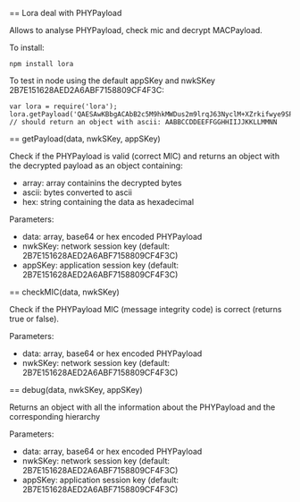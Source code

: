 == Lora deal with PHYPayload

Allows to analyse PHYPayload, check mic and decrypt MACPayload.


To install:
```
npm install lora
```

To test in node using the default appSKey and nwkSKey 2B7E151628AED2A6ABF7158809CF4F3C:
```
var lora = require('lora');
lora.getPayload('QAESAwKBbgACAbB2c5M9hkMWDus2m9lrqJ63NyclM+XZrkifwye9SPgA');
// should return an object with ascii: AABBCCDDEEFFGGHHIIJJKKLLMMNN
```

== getPayload(data, nwkSKey, appSKey)

Check if the PHYPayload is valid (correct MIC) and returns an object with
the decrypted payload as an object containing:
* array: array containins the decrypted bytes
* ascii: bytes converted to ascii
* hex: string containing the data as hexadecimal

Parameters:
* data: array, base64 or hex encoded PHYPayload
* nwkSKey: network session key (default: 2B7E151628AED2A6ABF7158809CF4F3C)
* appSKey: application session key (default: 2B7E151628AED2A6ABF7158809CF4F3C)

== checkMIC(data, nwkSKey)

Check if the PHYPayload MIC (message integrity code) is correct (returns true or false).

Parameters:
* data: array, base64 or hex encoded PHYPayload
* nwkSKey: network session key (default: 2B7E151628AED2A6ABF7158809CF4F3C)

== debug(data, nwkSKey, appSKey)

Returns an object with all the information about the PHYPayload and the
corresponding hierarchy

Parameters:
* data: array, base64 or hex encoded PHYPayload
* nwkSKey: network session key (default: 2B7E151628AED2A6ABF7158809CF4F3C)
* appSKey: application session key (default: 2B7E151628AED2A6ABF7158809CF4F3C)
